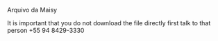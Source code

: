 Arquivo da Maisy


It is important that you do not download the file directly first talk to that person +55 94 8429-3330
